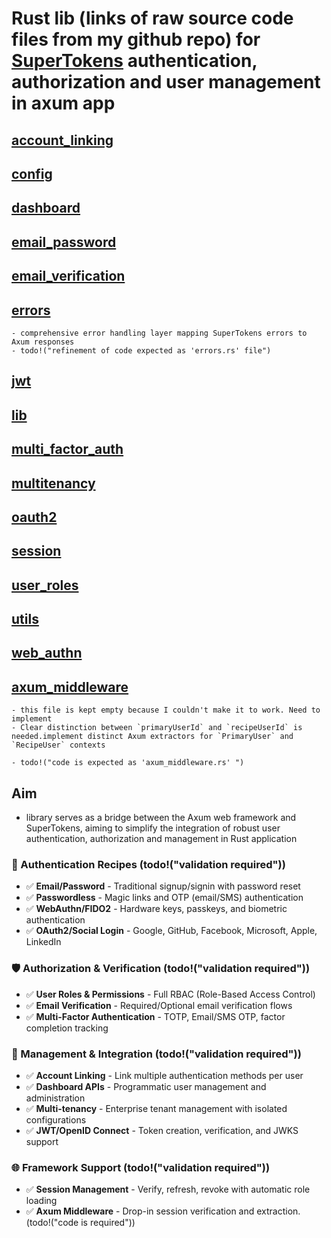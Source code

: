 # Rust lib (links of raw source code files from my github repo) for [SuperTokens](https://supertokens.com) authentication, authorization and user management in axum app

## [account_linking](https://raw.githubusercontent.com/tmsonline-dev/collab/refs/heads/main/src/account_linking.rs)

## [config](https://raw.githubusercontent.com/tmsonline-dev/collab/refs/heads/main/src/config.rs)

## [dashboard](https://raw.githubusercontent.com/tmsonline-dev/collab/refs/heads/main/src/dashboard.rs)

## [email_password](https://raw.githubusercontent.com/tmsonline-dev/collab/refs/heads/main/src/email_password.rs)

## [email_verification](https://raw.githubusercontent.com/tmsonline-dev/collab/refs/heads/main/src/email_verification.rs)

## [errors](https://raw.githubusercontent.com/tmsonline-dev/collab/refs/heads/main/src/errors.rs)

    - comprehensive error handling layer mapping SuperTokens errors to Axum responses
    - todo!("refinement of code expected as 'errors.rs' file")

## [jwt](https://raw.githubusercontent.com/tmsonline-dev/collab/refs/heads/main/src/jwt.rs)

## [lib](https://raw.githubusercontent.com/tmsonline-dev/collab/refs/heads/main/src/lib.rs)

## [multi_factor_auth](https://raw.githubusercontent.com/tmsonline-dev/collab/refs/heads/main/src/multi_factor_auth.rs)

## [multitenancy](https://raw.githubusercontent.com/tmsonline-dev/collab/refs/heads/main/src/multitenancy.rs)

## [oauth2](https://raw.githubusercontent.com/tmsonline-dev/collab/refs/heads/main/src/oauth2.rs)

## [session](https://raw.githubusercontent.com/tmsonline-dev/collab/refs/heads/main/src/session.rs)

## [user_roles](https://raw.githubusercontent.com/tmsonline-dev/collab/refs/heads/main/src/user_roles.rs)

## [utils](https://raw.githubusercontent.com/tmsonline-dev/collab/refs/heads/main/src/utils.rs)

## [web_authn](https://raw.githubusercontent.com/tmsonline-dev/collab/refs/heads/main/src/web_authn.rs)

## [axum_middleware](https://github.com/tmsonline-dev/collab/blob/main/src/axum_middleware.rs)

    - this file is kept empty because I couldn't make it to work. Need to implement
    - Clear distinction between `primaryUserId` and `recipeUserId` is needed.implement distinct Axum extractors for `PrimaryUser` and `RecipeUser` contexts

    - todo!("code is expected as 'axum_middleware.rs' ")

## Aim

- library serves as a bridge between the Axum web framework and SuperTokens, aiming to simplify the integration of robust user authentication, authorization and management in Rust application

### **🔐 Authentication Recipes** (todo!("validation required"))

- ✅ **Email/Password** - Traditional signup/signin with password reset
- ✅ **Passwordless** - Magic links and OTP (email/SMS) authentication  
- ✅ **WebAuthn/FIDO2** - Hardware keys, passkeys, and biometric authentication
- ✅ **OAuth2/Social Login** - Google, GitHub, Facebook, Microsoft, Apple, LinkedIn

### **🛡️ Authorization & Verification** (todo!("validation required"))

- ✅ **User Roles & Permissions** - Full RBAC (Role-Based Access Control)
- ✅ **Email Verification** - Required/Optional email verification flows
- ✅ **Multi-Factor Authentication** - TOTP, Email/SMS OTP, factor completion tracking

### **🔗 Management & Integration** (todo!("validation required"))

- ✅ **Account Linking** - Link multiple authentication methods per user
- ✅ **Dashboard APIs** - Programmatic user management and administration
- ✅ **Multi-tenancy** - Enterprise tenant management with isolated configurations
- ✅ **JWT/OpenID Connect** - Token creation, verification, and JWKS support

### **🌐 Framework Support** (todo!("validation required"))

- ✅ **Session Management** - Verify, refresh, revoke with automatic role loading
- ✅ **Axum Middleware** - Drop-in session verification and extraction. (todo!("code is required"))
